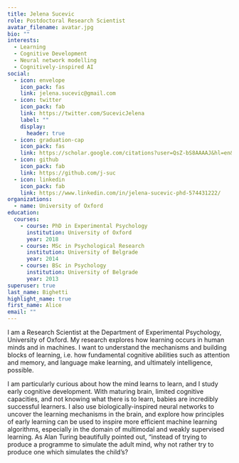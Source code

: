 ```yaml
---
title: Jelena Sucevic
role: Postdoctoral Research Scientist
avatar_filename: avatar.jpg
bio: ""
interests:
  - Learning
  - Cognitive Development
  - Neural network modelling
  - Cognitively-inspired AI
social:
  - icon: envelope
    icon_pack: fas
    link: jelena.sucevic@gmail.com
  - icon: twitter
    icon_pack: fab
    link: https://twitter.com/SucevicJelena
    label: ""
    display:
      header: true
  - icon: graduation-cap
    icon_pack: fas
    link: https://scholar.google.com/citations?user=QsZ-bS8AAAAJ&hl=en&oi=ao
  - icon: github
    icon_pack: fab
    link: https://github.com/j-suc
  - icon: linkedin
    icon_pack: fab
    link: https://www.linkedin.com/in/jelena-sucevic-phd-574431222/
organizations:
  - name: University of Oxford
education:
  courses:
    - course: PhD in Experimental Psychology
      institution: University of Oxford
      year: 2018
    - course: MSc in Psychological Research
      institution: University of Belgrade
      year: 2014
    - course: BSc in Psychology
      institution: University of Belgrade
      year: 2013
superuser: true
last_name: Bighetti
highlight_name: true
first_name: Alice
email: ""
---
```

I am a Research Scientist at the Department of Experimental Psychology, University of Oxford. My research explores how learning occurs in human minds and in machines. I want to understand the mechanisms and building blocks of learning, i.e. how fundamental cognitive abilities such as attention and memory, and language make learning, and ultimately intelligence, possible.

I am particularly curious about how the mind learns to learn, and I study early cognitive development. With maturing brain, limited cognitive capacities, and not knowing what there is to learn, babies are incredibly successful learners. I also use biologically-inspired neural networks to uncover the learning mechanisms in the brain, and explore how principles of early learning can be used to inspire more efficient machine learning algorithms, especially in the domain of multimodal and weakly supervised learning. As Alan Turing beautifully pointed out, “instead of trying to produce a programme to simulate the adult mind, why not rather try to produce one which simulates the child’s?